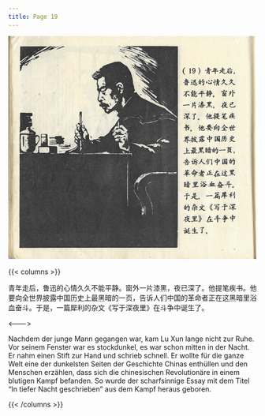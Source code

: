 ```yaml
---
title: Page 19
---
```


![luxun front](../../../images/luxun/YifuMukeDeGushi/20-page-00001.jpg)

{{< columns >}}

青年走后，鲁迅的心情久久不能平静。窗外一片漆黑，夜已深了。他提笔疾书。他要向全世界披露中国历史上最黑暗的一页，告诉人们中国的革命者正在这黑暗里浴血奋斗。于是，一篇犀利的杂文《写于深夜里》在斗争中诞生了。

<--->

Nachdem der junge Mann gegangen war, kam Lu Xun lange nicht zur Ruhe. Vor seinem Fenster war es stockdunkel, es war schon mitten in der Nacht. Er nahm einen Stift zur Hand und schrieb schnell. Er wollte für die ganze Welt eine der dunkelsten Seiten der Geschichte Chinas enthüllen und den Menschen erzählen, dass sich die chinesischen Revolutionäre in einem blutigen Kampf befanden. So wurde der scharfsinnige Essay mit dem Titel “In tiefer Nacht geschrieben” aus dem Kampf heraus geboren.

{{< /columns >}}